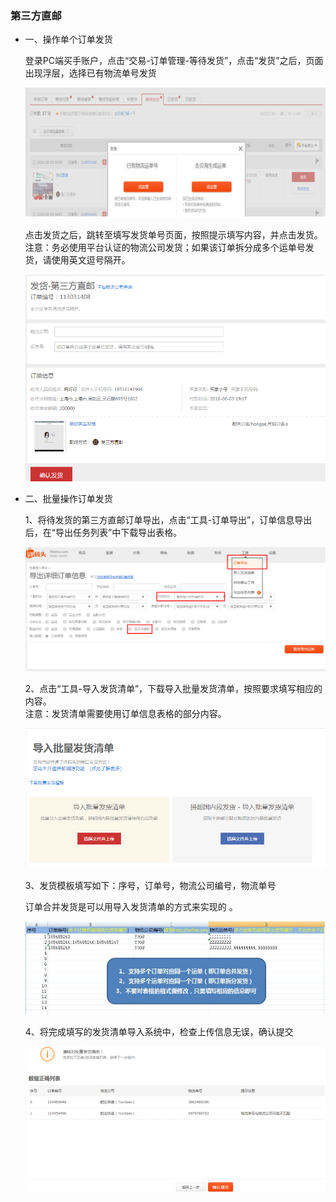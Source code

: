 ### 第三方直邮

* 一、操作单个订单发货

  登录PC端买手账户，点击“交易-订单管理-等待发货”，点击“发货”之后，页面出现浮层，选择已有物流单号发货

  ![](/logistics/images/dsfzy_1.jpg)

  点击发货之后，跳转至填写发货单号页面，按照提示填写内容，并点击发货。  
  注意：务必使用平台认证的物流公司发货；如果该订单拆分成多个运单号发货，请使用英文逗号隔开。

  ![](/logistics/images/dsfzy_2.jpg)

* 二、批量操作订单发货

  1、将待发货的第三方直邮订单导出，点击“工具-订单导出”，订单信息导出后，在“导出任务列表”中下载导出表格。

  ![](/logistics/images/dsfzy_3.jpg)

  2、点击“工具-导入发货清单”，下载导入批量发货清单，按照要求填写相应的内容。  
  注意：发货清单需要使用订单信息表格的部分内容。

  ![](/logistics/images/dsfzy_4.jpg)

  3、发货模板填写如下：序号，订单号，物流公司编号，物流单号

  订单合并发货是可以用导入发货清单的方式来实现的 。

  ![](/logistics/images/dsfzy_5.jpg)

  4、将完成填写的发货清单导入系统中，检查上传信息无误，确认提交

  ![](/logistics/images/dsfzy_6.jpg)



